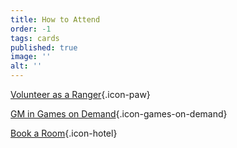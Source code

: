 ```yaml
---
title: How to Attend
order: -1
tags: cards
published: true
image: ''
alt: ''
---
```


[Volunteer as a Ranger](https://www.bigbadcon.com/rangers/){.icon-paw}

[GM in Games on Demand](https://www.bigbadcon.com/games-on-demand/){.icon-games-on-demand}

[Book a Room](https://www.bigbadcon.com/hotel/){.icon-hotel}

<!--Sign up to attend Big Bad Con!

[Buy a Badge](/buy-a-badge){.icon-badge}

[Book a Room](https://www.hyatt.com/en-US/group-booking/SFOBU/G-BBC3){.icon-hotel}

[Hotel](/hotel){.icon-hotel}

[Exhibitors](/exhibitor-information){.icon-booth}

[Program](/images/03-new_bigbadcon_program_10-09.pdf){.icon-book}

[FAQ](/faq){.icon-faq}-->
